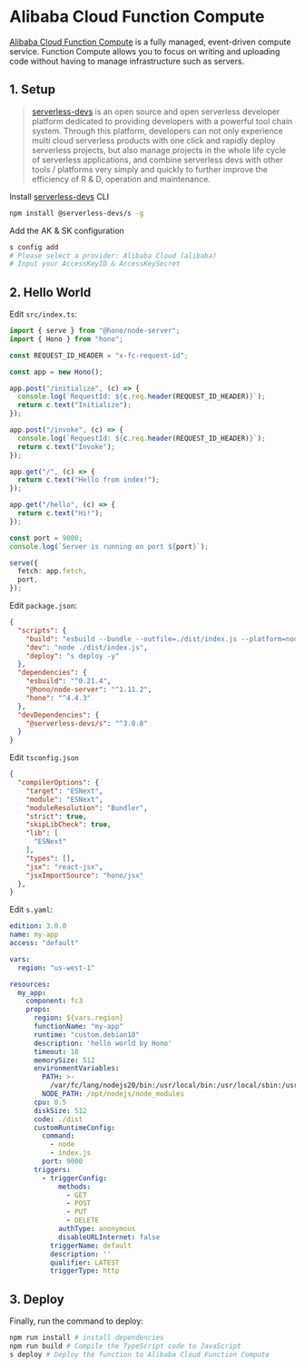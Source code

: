 # Alibaba Cloud Function Compute

[Alibaba Cloud Function Compute](https://www.alibabacloud.com/en/product/function-compute) is a fully managed, event-driven compute service. Function Compute allows you to focus on writing and uploading code without having to manage infrastructure such as servers.

## 1. Setup

> [serverless-devs](https://github.com/Serverless-Devs/Serverless-Devs) is an open source and open serverless developer platform dedicated to providing developers with a powerful tool chain system. Through this platform, developers can not only experience multi cloud serverless products with one click and rapidly deploy serverless projects, but also manage projects in the whole life cycle of serverless applications, and combine serverless devs with other tools / platforms very simply and quickly to further improve the efficiency of R & D, operation and maintenance.

Install [serverless-devs](https://github.com/Serverless-Devs/Serverless-Devs) CLI

```sh
npm install @serverless-devs/s -g
```

Add the AK & SK configuration

```sh
s config add 
# Please select a provider: Alibaba Cloud (alibaba)
# Input your AccessKeyID & AccessKeySecret
```

## 2. Hello World

Edit `src/index.ts`:

```ts
import { serve } from "@hono/node-server";
import { Hono } from "hono";

const REQUEST_ID_HEADER = "x-fc-request-id";

const app = new Hono();

app.post("/initialize", (c) => {
  console.log(`RequestId: ${c.req.header(REQUEST_ID_HEADER)}`);
  return c.text("Initialize");
});

app.post("/invoke", (c) => {
  console.log(`RequestId: ${c.req.header(REQUEST_ID_HEADER)}`);
  return c.text("Invoke");
});

app.get("/", (c) => {
  return c.text("Hello from index!");
});

app.get("/hello", (c) => {
  return c.text("Hi!");
});

const port = 9000;
console.log(`Server is running on port ${port}`);

serve({
  fetch: app.fetch,
  port,
});
```

Edit `package.json`:

```json
{
  "scripts": {
    "build": "esbuild --bundle --outfile=./dist/index.js --platform=node --target=node20 ./src/index.ts",
    "dev": "node ./dist/index.js",
    "deploy": "s deploy -y"
  },
  "dependencies": {
    "esbuild": "^0.21.4",
    "@hono/node-server": "^1.11.2",
    "hono": "^4.4.3"
  },
  "devDependencies": {
    "@serverless-devs/s": "^3.0.8"
  }
}
```

Edit `tsconfig.json`

```json
{
  "compilerOptions": {
    "target": "ESNext",
    "module": "ESNext",
    "moduleResolution": "Bundler",
    "strict": true,
    "skipLibCheck": true,
    "lib": [
      "ESNext"
    ],
    "types": [],
    "jsx": "react-jsx",
    "jsxImportSource": "hono/jsx"
  },
}
```

Edit `s.yaml`:

```yaml
edition: 3.0.0
name: my-app
access: "default"

vars:
  region: "us-west-1"

resources:
  my_app:
    component: fc3
    props:
      region: ${vars.region}              
      functionName: "my-app"
      runtime: "custom.debian10"
      description: 'hello world by Hono'
      timeout: 10
      memorySize: 512
      environmentVariables:
        PATH: >-
          /var/fc/lang/nodejs20/bin:/usr/local/bin:/usr/local/sbin:/usr/local/bin:/usr/sbin:/usr/bin:/sbin:/bin:/opt/bin
        NODE_PATH: /opt/nodejs/node_modules
      cpu: 0.5
      diskSize: 512
      code: ./dist
      customRuntimeConfig:
        command:
          - node
          - index.js
        port: 9000
      triggers:
        - triggerConfig:
            methods:
              - GET
              - POST
              - PUT
              - DELETE
            authType: anonymous
            disableURLInternet: false
          triggerName: default
          description: ''
          qualifier: LATEST
          triggerType: http
```

## 3. Deploy

Finally, run the command to deploy:

```sh
npm run install # install dependencies
npm run build # Compile the TypeScript code to JavaScript
s deploy # Deploy the function to Alibaba Cloud Function Compute
```
